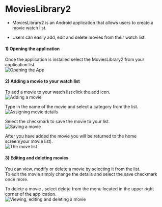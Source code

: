# MoviesLibrary2 #

- MoviesLibrary2 is an Android application that allows users to create a movie watch list. 

- Users can easily add, edit and delete movies from their watch list.

#### 1) Opening the application ####
Once the application is installed select the MoviesLibrary2 from your application list.   
![Opening the App](app/documentation/examples/open.png)

#### 2) Adding a movie to your watch list ####
To add a movie to your watch list click the add icon.  
![Adding a movie](app/documentation/examples/welcome.png)  


Type in the name of the movie and select a category from the list.  
![Assigning movie details](app/documentation/examples/create.png)  


Select the checkmark to save the movie to your list.  
![Saving a movie](app/documentation/examples/save.png)  


After you have added the movie you will be returned to the home screen(your movie list).  
![The move list](app/documentation/examples/list.png)  

#### 3) Editing and deleting movies ####
You can view, modify or delete a movie by selecting it from the list.  
 To edit the movie simply change the details and select the save checkmark once more.  

To delete a movie , select delete from the menu located in the upper right corner of the application.  
![Viewing, editing and deleting a movie](app/documentation/examples/delete.png)  
